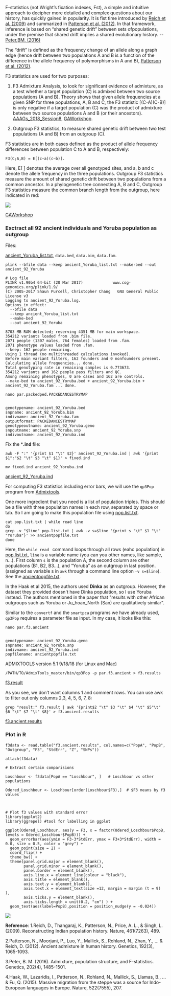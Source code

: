 F-statistics (not Wright’s fixation indexes, Fst), a simple and intuitive approach to decipher more detailed and complex questions about our history, has quickly gained in popularity. It is fist time introduced by [Reich et al. (2009)](https://www.nature.com/articles/nature08365) and summarized in [Patterson et al. (2012)](https://www.genetics.org/content/192/3/1065). In that framework, inference is based on “shared genetic drift” between sets ofpopulations, under the premise that shared drift implies a
shared evolutionary history. -- [Peter,BM. (2016)](https://www.genetics.org/content/202/4/1485.abstract)


The “drift” is defined as the frequency change of an allele along a graph edge (hence drift between two populations A and B is a function of the difference in the allele frequency of polymorphisms in A and B), [Patterson et al. (2012)](https://www.genetics.org/content/192/3/1065).


F3 statistics are used for two purposes:

1. F3 Admixture Analysis, to look for significant evidence of admixture, as a test whether a target population (C) is admixed between two source populations (A and B). Theory shows that given allele frequencies at a given SNP for three populations, A, B and C, the F3 statistic [(C-A)(C-B)] is only negative if a target population (C) was the product of admixture between two source populations A and B (or their ancestors). [AAAGs_2018_Session8](https://github.com/Sagui-omics/AAAGs_2018/tree/master/Session8_Admixture_Introgression), [GAWorkshop](https://gaworkshop.readthedocs.io/en/latest/contents/06_f3/f3.html).

2. Outgroup F3 statistics, to measure shared genetic drift between two test populations (A and B) from an outgroup (C).


F3 statistics are in both cases defined as the product of allele frequency differences between population C to A and B, respectively:

```F3(C;A,B) = E[(c−a)(c−b)].```

Here, E[ ] denotes the average over all genotyped sites, and a, b and c denote the allele frequency in the three populations. Outgroup F3 statistics measure the amount of shared genetic drift between two populations from a common ancestor. In a phylogenetic tree connecting A, B and C, Outgroup F3 statistics measure the common branch length from the outgroup, here indicated in red:

![](Images/f3-tree.png)

[GAWorkshop](https://gaworkshop.readthedocs.io/en/latest/contents/06_f3/f3.html)


### Exctract all 92 ancient individuals and Yoruba population as outgroup

Files:

[ancient_Yoruba_list.txt](ancient_Yoruba_list.txt), ```data.bed```, ```data.bim```, ```data.fam```.


```
plink --bfile data --keep ancient_Yoruba_list.txt --make-bed --out ancient_92_Yoruba

# Log file
PLINK v1.90b4 64-bit (20 Mar 2017)             www.cog-genomics.org/plink/1.9/
(C) 2005-2017 Shaun Purcell, Christopher Chang   GNU General Public License v3
Logging to ancient_92_Yoruba.log.
Options in effect:
  --bfile data
  --keep ancient_Yoruba_list.txt
  --make-bed
  --out ancient_92_Yoruba

8703 MB RAM detected; reserving 4351 MB for main workspace.
354212 variants loaded from .bim file.
2071 people (1307 males, 764 females) loaded from .fam.
2071 phenotype values loaded from .fam.
--keep: 162 people remaining.
Using 1 thread (no multithreaded calculations invoked).
Before main variant filters, 162 founders and 0 nonfounders present.
Calculating allele frequencies... done.
Total genotyping rate in remaining samples is 0.773673.
354212 variants and 162 people pass filters and QC.
Among remaining phenotypes, 0 are cases and 162 are controls.
--make-bed to ancient_92_Yoruba.bed + ancient_92_Yoruba.bim +
ancient_92_Yoruba.fam ... done.
```

```
nano par.packedped.PACKEDANCESTRYMAP 


genotypename: ancient_92_Yoruba.bed
snpname: ancient_92_Yoruba.bim
indivname: ancient_92_Yoruba.fam
outputformat: PACKEDANCESTRYMAP
genotypeoutname: ancient_92_Yoruba.geno
snpoutname: ancient_92_Yoruba.snp
indivoutname: ancient_92_Yoruba.ind
```

Fix the ***.ind** file:

```
awk -F ":" '{print $1 "\t" $2}' ancient_92_Yoruba.ind | awk '{print $1":"$2 "\t" $3 "\t" $1}' > fixed.ind

mv fixed.ind ancient_92_Yoruba.ind
```
[ancient_92_Yoruba.ind](ancient_92_Yoruba.ind)


For computing F3 statistics including error bars, we will use the ```qp3Pop``` program from [Admixtools](https://github.com/DReichLab/AdmixTools).

One more ingredient that you need is a list of population triples. This should be a file with three population names in each row, separated by space or tab. So I am going to make this population file using [pop.list.txt](pop.list.txt).

```
cat pop.list.txt | while read line
do 
grep -v "$line" pop.list.txt | awk -v s=$line '{print s "\t" $1 "\t" "Yoruba"}' >> ancientpopfile.txt
done

```
Here, the ```while read ``` command loops through all rows (eahc population) in [pop.list.txt](pop.list.txt), ```line``` is a variable name (you can you other names, like sample, n...). First column ```s``` is the population A, the second column are other populations (B1, B2, B3...), and “Yoruba” as an outgroup in last position. (assigned as variable s in ```awk``` through a command line option ```-v s=$line```). See the [ancientpopfile.txt](ancientpopfile.txt).


In the Haak et al 2015, the authors used **Dinka** as an outgroup. However, the dataset they provided doesn't have Dinka population, so I use Yoruba instead. The authors mentioned in the paper that "results with other African outgroups such as Yoruba or Ju_hoan_North (San) are qualitatively similar".


Similar to the ```convertf``` and the ```smartpca``` programs we have already used, ```qp3Pop``` requires a parameter file as input. 
In my case, it looks like this:

```
nano par.f3.ancient


genotypename: ancient_92_Yoruba.geno
snpname: ancient_92_Yoruba.snp
indivname: ancient_92_Yoruba.ind
popfilename: ancientpopfile.txt
```

ADMIXTOOLS version 5.1  9/18/18 (for Linux and Mac)

```
/PATH/TO/AdmixTools_master/bin/qp3Pop -p par.f3.ancient > f3.results

```
[f3.result](f3.result)


As you see, we don’t want columns 1 and comment rows. You can use awk to filter out only columns 2,3, 4, 5, 6, 7, 8:

```
grep "result:" f3.result | awk '{print$2 "\t" $3 "\t" $4 "\t" $5"\t" $6 "\t" $7 "\t" $8}' > f3.ancient.results
```
[f3.ancient.results](f3.ancient.results)

### Plot in R

```
f3data <- read.table("f3.ancient.results", col.names=c("PopA", "PopB", "Outgroup", "F3", "StdErr", "Z", "SNPs"))

attach(f3data)

# Extract certain comparisions 

Loschbour <- f3data[PopA == "Loschbour", ]   # Loschbour vs other populations

Odered_Loschbour <- Loschbour[order(Loschbour$F3),]  # $F3 means by f3 values



# Plot f3 values with standard error
library(ggplot2)
library(ggrepel) #tool for labelling in ggplot

ggplot(Odered_Loschbour, aes(y = F3, x = factor(Odered_Loschbour$PopB, levels = Odered_Loschbour$PopB))) +
  geom_errorbar(aes(ymin = F3-3*StdErr, ymax = F3+3*StdErr), width = 0.0, size = 0.5, color = "grey") +
  geom_point(size = 2) +
  coord_flip() +
  theme_bw() +
  theme(panel.grid.major = element_blank(),
        panel.grid.minor = element_blank(),
        panel.border = element_blank(),
        axis.line.x = element_line(colour = "black"),
        axis.title = element_blank(),
        axis.text.y = element_blank(),
        axis.text.x = element_text(size =12, margin = margin (t = 9) ),
        axis.ticks.y = element_blank(),
        axis.ticks.length = unit(0.2, "cm") ) +
  geom_text(aes(label=PopB),position = position_nudge(y = -0.024))

```
![](Images/Loschbour.png)

**Reference**:
1.Reich, D., Thangaraj, K., Patterson, N., Price, A. L., & Singh, L. (2009). Reconstructing Indian population history. Nature, 461(7263), 489.

2.Patterson, N., Moorjani, P., Luo, Y., Mallick, S., Rohland, N., Zhan, Y., ... & Reich, D. (2012). Ancient admixture in human history. Genetics, 192(3), 1065-1093.

3.Peter, B. M. (2016). Admixture, population structure, and F-statistics. Genetics, 202(4), 1485-1501.

4.Haak, W., Lazaridis, I., Patterson, N., Rohland, N., Mallick, S., Llamas, B., ... & Fu, Q. (2015). Massive migration from the steppe was a source for Indo-European languages in Europe. Nature, 522(7555), 207.
